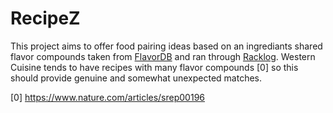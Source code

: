 # RecipeZ

This project aims to offer food pairing ideas based on an ingrediants shared flavor compounds taken from [FlavorDB](https://cosylab.iiitd.edu.in/flavordb/) and ran through [Racklog](https://docs.racket-lang.org/racklog/). Western Cuisine tends to have recipes with many flavor compounds [0] so this should provide genuine and somewhat unexpected matches. 

[0] https://www.nature.com/articles/srep00196
